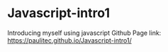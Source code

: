 # Javascript-intro1
Introducing myself using javascript
Github Page link: https://paulitec.github.io/Javascript-intro1/

